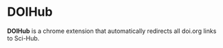 # DOIHub

**DOIHub** is a chrome extension that automatically redirects all doi.org links to Sci-Hub.
